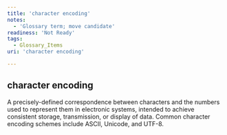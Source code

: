 ```yaml
---
title: 'character encoding'
notes:
  - 'Glossary term; move candidate'
readiness: 'Not Ready'
tags:
  - Glossary_Items
uri: 'character encoding'

---
```

## character encoding

A precisely-defined correspondence between characters and the numbers used to represent them in electronic systems, intended to achieve consistent storage, transmission, or display of data. Common character encoding schemes include ASCII, Unicode, and UTF-8.


